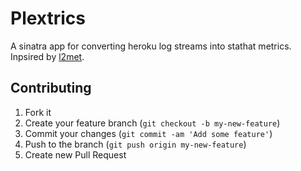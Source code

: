 # Plextrics

A sinatra app for converting heroku log streams into stathat metrics. Inpsired
by [l2met](https://github.com/ryandotsmith/l2met).

## Contributing

1. Fork it
2. Create your feature branch (`git checkout -b my-new-feature`)
3. Commit your changes (`git commit -am 'Add some feature'`)
4. Push to the branch (`git push origin my-new-feature`)
5. Create new Pull Request
